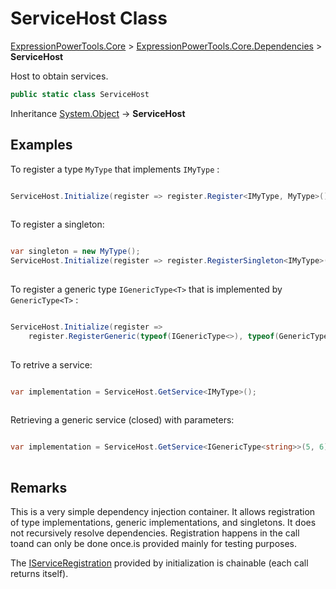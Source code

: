 ﻿# ServiceHost Class

[ExpressionPowerTools.Core](ExpressionPowerTools.Core.a.md) > [ExpressionPowerTools.Core.Dependencies](ExpressionPowerTools.Core.Dependencies.n.md) > **ServiceHost**

Host to obtain services.

```csharp
public static class ServiceHost
```

Inheritance [System.Object](https://docs.microsoft.com/dotnet/api/system.object) → **ServiceHost**

## Examples

To register a type `MyType` that implements `IMyType` :

```csharp

ServiceHost.Initialize(register => register.Register<IMyType, MyType>());
            
```

To register a singleton:

```csharp

var singleton = new MyType();
ServiceHost.Initialize(register => register.RegisterSingleton<IMyType>(singleton);
            
```

To register a generic type `IGenericType<T>` that is implemented by `GenericType<T>` :

```csharp

ServiceHost.Initialize(register =>
    register.RegisterGeneric(typeof(IGenericType<>), typeof(GenericType<>)));
            
```

To retrive a service:

```csharp

var implementation = ServiceHost.GetService<IMyType>();
            
```

Retrieving a generic service (closed) with parameters:

```csharp

var implementation = ServiceHost.GetService<IGenericType<string>>(5, 6);
            
```

## Remarks

This is a very simple dependency injection container. It allows registration
            of type implementations, generic implementations, and singletons. It does not
            recursively resolve dependencies. Registration happens in the call toand can only be done once.is provided mainly for testing purposes.

The [IServiceRegistration](ExpressionPowerTools.Core.Signatures.IServiceRegistration.i.md) provided by initialization is chainable (each call returns itself).

